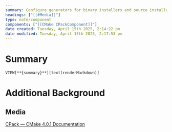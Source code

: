 ```yaml
---
summary: Configure generators for binary installers and source installers.
headings: ["[[#Media]]"]
type: note/component
components: ["[[CMake CPackComponent]]"]
date created: Tuesday, April 15th 2025, 2:14:22 pm
date modified: Tuesday, April 15th 2025, 2:17:53 pm
---
```

# Summary
`VIEW[**{summary}**][text(renderMarkdown)]`

# Additional Background
## Media
[CPack — CMake 4.0.1 Documentation](https://cmake.org/cmake/help/latest/module/CPack.html#module:CPack)